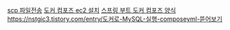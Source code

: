 [scp 파일전송](https://tes-b.github.io/aws/scp_send_file/)
[도커 컴포즈 ec2 설치](https://narup.tistory.com/223)
[스프링 부트 도커 컴포즈 양식](https://velog.io/@jinyeong-afk/Springboot-DockerFile-docker-compose를-통한-도커-컨테이너-배포외부-접근-허용-with-Gradle)
https://nstgic3.tistory.com/entry/도커로-MySQL-실행-composeyml-뜯어보기